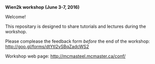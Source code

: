 **Wien2k workshop (June 3-7, 2016)**

Welcome!

This repositary is designed to share tutorials and lectures during the workshop.

Please complease the feedback form _before_ the end of the workshop: http://goo.gl/forms/dtYtI2vSBqZadcWS2

Workshop web page: http://mcmasteel.mcmaster.ca/conf/
